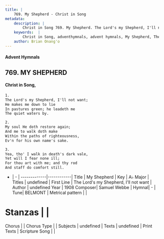 ```yaml
---
title: |
    769. My Shepherd - Christ in Song
metadata:
    description: |
        Christ in Song 769. My Shepherd. The Lord's my Shepherd, I'll not want; He makes me down to lie In pastures green; he leadeth me The quiet waters by.
    keywords:  |
        Christ in Song, adventhymnals, advent hymnals, My Shepherd, The Lord's my Shepherd, I'll not want. 
    author: Brian Onang'o
---
```


#### Advent Hymnals
## 769. MY SHEPHERD
####  Christ in Song,

```txt
1.
The Lord's my Shepherd, I'll not want;
He makes me down to lie
In pastures green; he leadeth me
The quiet waters by.

2.
My soul He doth restore again;
And me to walk doth make
Within the paths of righteousness,
Ev'n for his own name's sake.

3.
Yea, tho' I walk in death's dark vale,
Yet will I fear none ill;
For thou art with me; and thy rod
And staff do comfort still.

```

- |   -  |
-------------|------------|
Title | My Shepherd |
Key | A♭ Major |
Titles | undefined |
First Line | The Lord's my Shepherd, I'll not want |
Author | undefined
Year | 1908
Composer| Samuel Webbe |
Hymnal|  - |
Tune| BELMONT |
Metrical pattern | |
# Stanzas |  |
Chorus |  |
Chorus Type |  |
Subjects | undefined |
Texts | undefined |
Print Texts | 
Scripture Song |  |
    
